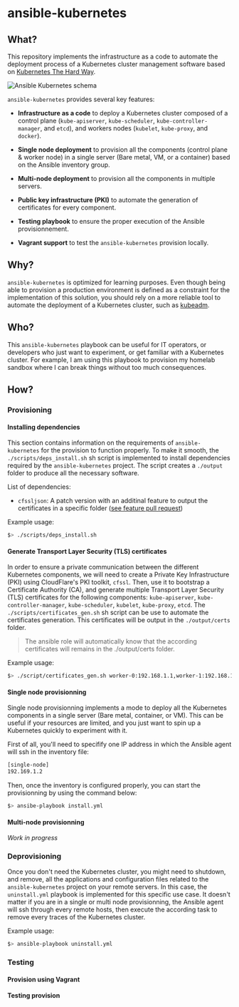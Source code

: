 # ansible-kubernetes

## What?

This repository implements the infrastructure as a code to automate the deployment process of a Kubernetes cluster management software based on [Kubernetes The Hard Way](https://github.com/kelseyhightower/kubernetes-the-hard-way).

![Ansible Kubernetes schema](./docs/img/ansible-kubernetes-schema.png)

`ansible-kubernetes` provides several key features:

* **Infrastructure as a code** to deploy a Kubernetes cluster composed of a control plane (`kube-apiserver`, `kube-scheduler`, `kube-controller-manager`, and `etcd`), and workers nodes (`kubelet`, `kube-proxy`, and `docker`).

* **Single node deployment** to provision all the components (control plane & worker node) in a single server (Bare metal, VM, or a container) based on the Ansible inventory group.

* **Multi-node deployment** to provision all the components in multiple servers.

* **Public key infrastructure (PKI)** to automate the generation of certificates for every component.

* **Testing playbook** to ensure the proper execution of the Ansible provisionnement.

* **Vagrant support** to test the `ansible-kubernetes` provision locally.

## Why?

`ansible-kubernetes` is optimized for learning purposes. Even though being able to provision a production environment is defined as a constraint for the implementation of this solution, you should rely on a more reliable tool to automate the deployment of a Kubernetes cluster, such as [kubeadm](https://kubernetes.io/docs/setup/production-environment/tools/kubeadm/create-cluster-kubeadm/).

## Who?

This `ansible-kubernetes` playbook can be useful for IT operators, or developers who just want to experiment, or get familiar with a Kubernetes cluster.
For example, I am using this playbook to provision my homelab sandbox where I can break things without too much consequences.

## How?

### Provisioning

#### Installing dependencies

This section contains information on the requirements of `ansible-kubernetes` for the provision to function properly. To make it smooth, the `./scripts/deps_install.sh` sh script is implemented to install dependencies required by the `ansible-kubernetes` project. The script creates a `./output` folder to produce all the necessary software.

List of dependencies:

* `cfssljson`: A patch version with an additinal feature to output the certificates in a specific folder ([see feature pull request](https://github.com/cloudflare/cfssl/pull/1278))

Example usage:
```bash
$> ./scripts/deps_install.sh
```

#### Generate Transport Layer Security (TLS) certificates

In order to ensure a private communication between the different Kubernetes components, we will need to create a Private Key Infrastructure (PKI) using CloudFlare's PKI toolkit, `cfssl`. Then, use it to bootstrap a Certificate Authority (CA), and generate multiple Transport Layer Security (TLS) certificates for the following components: `kube-apiserver`, `kube-controller-manager`, `kube-scheduler`, `kubelet`, `kube-proxy`, `etcd`.
The `./scripts/certificates_gen.sh` sh script can be use to automate the certificates generation. This certificates will be output in the `./output/certs` folder.

> The ansible role will automatically know that the according certificates will remains in the ./output/certs folder.

Example usage:
```bash
$> ./script/certificates_gen.sh worker-0:192.168.1.1,worker-1:192.168.1.2,worker-3:192.168.1.2
```

#### Single node provisionning

Single node provisionning implements a mode to deploy all the Kubernetes components in a single server (Bare metal, container, or VM). This can be useful if your resources are limited, and you just want to spin up a Kubernetes quickly to experiment with it.

First of all, you'll need to specifify one IP address in which the Ansible agent will ssh in the inventory file:

```bash
[single-node]
192.169.1.2
```

Then, once the inventory is configured properly, you can start the provisionning by using the command below:

```bash
$> ansibe-playbook install.yml
```

#### Multi-node provisionning

_Work in progress_

### Deprovisioning

Once you don't need the Kubernetes cluster, you might need to shutdown, and remove, all the applications and configuration files related to the `ansible-kubernetes` project on your remote servers. In this case, the `uninstall.yml` playbook is implemented for this specific use case. It doesn't matter if you are in a single or multi node provisionning, the Ansible agent will ssh through every remote hosts, then execute the according task to remove every traces of the Kubernetes cluster.

Example usage:
```bash
$> ansible-playbook uninstall.yml
```

### Testing

#### Provision using Vagrant

#### Testing provision
